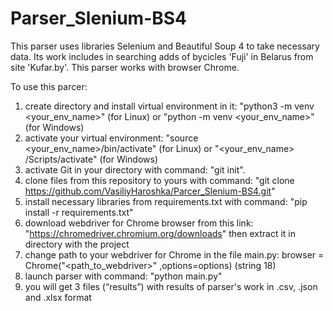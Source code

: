 # Parser_Slenium-BS4

This parser uses libraries Selenium and Beautiful Soup 4 to take necessary data.
Its work includes in searching adds of bycicles 'Fuji' in Belarus from site 'Kufar.by'. This parser works with browser
Chrome.

To use this parcer:

1) create directory and install virtual environment in it: "python3 -m venv <your_env_name>" (for Linux) or "python -m
   venv <your_env_name>" (for Windows)
2) activate your virtual environment: "source <your_env_name>/bin/activate" (for Linux) or "<your_env_name>
   /Scripts/activate" (for Windows)
3) activate Git in your directory with command: "git init".
4) clone files from this repository to yours with command: "git
   clone https://github.com/VasiliyHaroshka/Parcer_Slenium-BS4.git"
5) install necessary libraries from requirements.txt with command: "pip install -r requirements.txt"
6) download webdriver for Chrome browser from this link: "https://chromedriver.chromium.org/downloads" then extract it
   in directory with the project
7) change path to your webdriver for Chrome in the file main.py: browser = Chrome("<path_to_webdriver>"
   ,options=options) (string 18)
8) launch parser with command: "python main.py"
9) you will get 3 files (“results”) with results of parser's work in .csv, .json and .xlsx format
